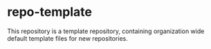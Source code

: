 # repo-template
This repository is a template repository, containing organization wide default template files for new repositories.
